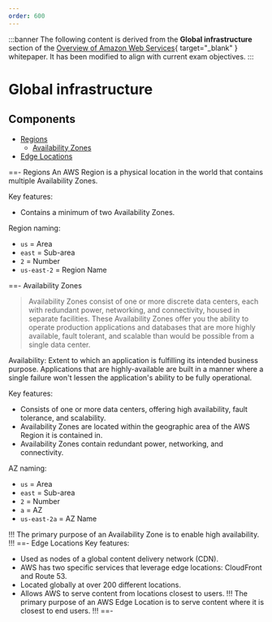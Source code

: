 ```yaml
---
order: 600
---
```


:::banner
The following content is derived from the **Global infrastructure** section of the [Overview of Amazon Web Services](https://docs.aws.amazon.com/whitepapers/latest/aws-overview/amazon-web-services-cloud-platform.html){ target="_blank" } whitepaper. It has been modified to align with current exam objectives.
:::

# Global infrastructure

## Components

- [Regions](#regions)
  - [Availability Zones](#availability-zones)
- [Edge Locations](#edge-locations)

==- Regions
An AWS Region is a physical location in the world that contains multiple Availability Zones.

Key features:
- Contains a minimum of two Availability Zones.

Region naming:

- `us` = Area
- `east` = Sub-area
- `2` = Number
- `us-east-2` = Region Name

==- Availability Zones
> Availability Zones consist of one or more discrete data centers, each with redundant power, networking, and connectivity, housed in separate facilities. These Availability Zones offer you the ability to operate production applications and databases that are more highly available, fault tolerant, and scalable than would be possible from a single data center.

Availability: Extent to which an application is fulfilling its intended business purpose. Applications that are highly-available are built in a manner where a single failure won't lessen the application's ability to be fully operational.

Key features:
- Consists of one or more data centers, offering high availability, fault tolerance, and scalability.
- Availability Zones are located within the geographic area of the AWS Region it is contained in.
- Availability Zones contain redundant power, networking, and connectivity.

AZ naming:

- `us` = Area
- `east` = Sub-area
- `2` = Number
- `a` = AZ
- `us-east-2a` = AZ Name

!!!
The primary purpose of an Availability Zone is to enable high availability.
!!!
==- Edge Locations
Key features:

- Used as nodes of a global content delivery network (CDN).
- AWS has two specific services that leverage edge locations: CloudFront and Route 53.
- Located globally at over 200 different locations.
- Allows AWS to serve content from locations closest to users.
!!!
The primary purpose of an AWS Edge Location is to serve content where it is closest to end users.
!!!
==-